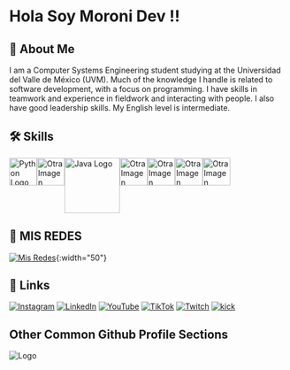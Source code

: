 # Hola Soy Moroni Dev !!
## 🚀 About Me
I am a Computer Systems Engineering student studying at the Universidad del Valle de México (UVM). Much of the knowledge I handle is related to software development, with a focus on programming. I have skills in teamwork and experience in fieldwork and interacting with people. I also have good leadership skills. My English level is intermediate.

## 🛠 Skills
<div style="display: flex;">
    <a href="URL_DEL_ENLACE_1"><img src="https://imgur.com/CqvJrt2.png" alt="Python Logo" width="50"></a>
    <a href="URL_DEL_ENLACE_4"><img src="https://imgur.com/54bUTue.png" alt="Otra Imagen" width="50"></a>
    <a href="URL_DEL_ENLACE_2"><img src="https://imgur.com/JY0QQE8.png" alt="Java Logo" width="100"></a>
    <a href="URL_DEL_ENLACE_3"><img src="https://imgur.com/mKnLhhW.png" alt="Otra Imagen" width="50"></a>
    <a href="URL_DEL_ENLACE_5"><img src="https://imgur.com/83XGCsW.png" alt="Otra Imagen" width="50"></a>
    <a href="URL_DEL_ENLACE_6"><img src="https://imgur.com/Q4JGxh1.png" alt="Otra Imagen" width="50"></a>
    <a href="URL_DEL_ENLACE_7"><img src="https://imgur.com/VNUoBbA.png" alt="Otra Imagen" width="50"></a>
</div>

## 🔗 MIS REDES

[![Mis Redes](https://i.imgur.com/K6EJBRY.png)](https://beacons.ai/moroni.dev){:width="50"}





## 🔗 Links
[![Instagram](https://img.shields.io/badge/Instagram-E4405F?style=for-the-badge&logo=instagram&logoColor=white)](https://www.instagram.com/moroni.dev/)
[![LinkedIn](https://img.shields.io/badge/linkedin-0A66C2?style=for-the-badge&logo=linkedin&logoColor=white)](https://www.linkedin.com/public-profile/settings)
[![YouTube](https://img.shields.io/badge/youtube-FF0000?style=for-the-badge&logo=youtube&logoColor=white)](https://www.youtube.com/@moroni.dev01)
[![TikTok](https://img.shields.io/badge/tiktok-000000?style=for-the-badge&logo=tiktok&logoColor=white)](http://www.tiktok.com/@moroni.dev)
[![Twitch](https://img.shields.io/badge/twitch-9146FF?style=for-the-badge&logo=twitch&logoColor=white)](https://m.twitch.tv/gazelem01)
[![kick](https://img.shields.io/badge/kick-000000?style=for-the-badge&logo=kickstarter&logoColor=green)](https://kick.com/gazelem)



## Other Common Github Profile Sections
![Logo](https://imgur.com/yzBLH9B.png)
